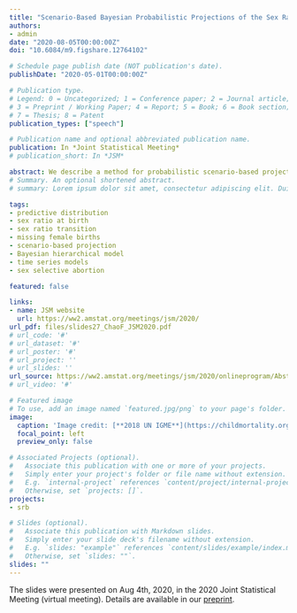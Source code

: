 ```yaml
---
title: "Scenario-Based Bayesian Probabilistic Projections of the Sex Ratio at Birth and Missing Female Births"
authors:
- admin
date: "2020-08-05T00:00:00Z"
doi: "10.6084/m9.figshare.12764102"

# Schedule page publish date (NOT publication's date).
publishDate: "2020-05-01T00:00:00Z"

# Publication type.
# Legend: 0 = Uncategorized; 1 = Conference paper; 2 = Journal article;
# 3 = Preprint / Working Paper; 4 = Report; 5 = Book; 6 = Book section;
# 7 = Thesis; 8 = Patent
publication_types: ["speech"]

# Publication name and optional abbreviated publication name.
publication: In *Joint Statistical Meeting*
# publication_short: In *JSM*

abstract: We describe a method for probabilistic scenario-based projection of the sex ratio at birth (SRB; ratio of male to female live births) for all countries, with a focus on SRB imbalance due to sex-selective abortion till 2100.
# Summary. An optional shortened abstract.
# summary: Lorem ipsum dolor sit amet, consectetur adipiscing elit. Duis posuere tellus ac convallis placerat. Proin tincidunt magna sed ex sollicitudin condimentum.

tags:
- predictive distribution
- sex ratio at birth
- sex ratio transition
- missing female births
- scenario-based projection
- Bayesian hierarchical model
- time series models
- sex selective abortion

featured: false

links:
- name: JSM website
  url: https://ww2.amstat.org/meetings/jsm/2020/
url_pdf: files/slides27_ChaoF_JSM2020.pdf
# url_code: '#'
# url_dataset: '#'
# url_poster: '#'
# url_project: ''
# url_slides: ''
url_source: https://ww2.amstat.org/meetings/jsm/2020/onlineprogram/AbstractDetails.cfm?abstractid=309624
# url_video: '#'

# Featured image
# To use, add an image named `featured.jpg/png` to your page's folder. 
image:
  caption: 'Image credit: [**2018 UN IGME**](https://childmortality.org/)'
  focal_point: left
  preview_only: false

# Associated Projects (optional).
#   Associate this publication with one or more of your projects.
#   Simply enter your project's folder or file name without extension.
#   E.g. `internal-project` references `content/project/internal-project/index.md`.
#   Otherwise, set `projects: []`.
projects:
- srb

# Slides (optional).
#   Associate this publication with Markdown slides.
#   Simply enter your slide deck's filename without extension.
#   E.g. `slides: "example"` references `content/slides/example/index.md`.
#   Otherwise, set `slides: ""`.
slides: ""
---
```


The slides were presented on Aug 4th, 2020, in the 2020 Joint Statistical Meeting (virtual meeting). Details are available in our [preprint](https://arxiv.org/abs/2006.07101).
